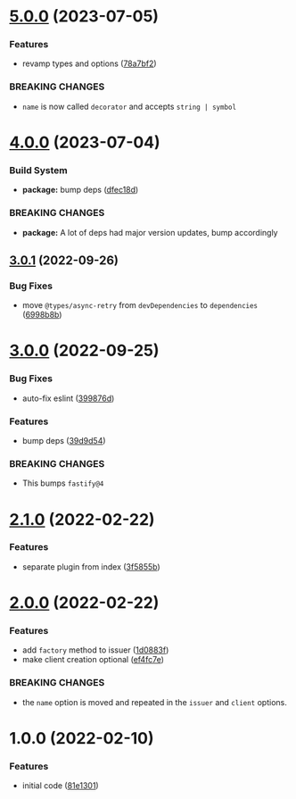 # [5.0.0](https://github.com/mikaelkaron/fastify-openid-client/compare/v4.0.0...v5.0.0) (2023-07-05)


### Features

* revamp types and options ([78a7bf2](https://github.com/mikaelkaron/fastify-openid-client/commit/78a7bf23d17ab95c29d489057c5210eaa9583bbd))


### BREAKING CHANGES

* `name` is now called `decorator` and accepts `string | symbol`

# [4.0.0](https://github.com/mikaelkaron/fastify-openid-client/compare/v3.0.1...v4.0.0) (2023-07-04)


### Build System

* **package:** bump deps ([dfec18d](https://github.com/mikaelkaron/fastify-openid-client/commit/dfec18d6cf9de928a8256b450f2968b7f3fd8216))


### BREAKING CHANGES

* **package:** A lot of deps had major version updates, bump accordingly

## [3.0.1](https://github.com/mikaelkaron/fastify-openid-client/compare/v3.0.0...v3.0.1) (2022-09-26)


### Bug Fixes

* move `@types/async-retry` from `devDependencies` to `dependencies` ([6998b8b](https://github.com/mikaelkaron/fastify-openid-client/commit/6998b8beb482c857ac38b50d66cc8c70c37e8a6c))

# [3.0.0](https://github.com/mikaelkaron/fastify-openid-client/compare/v2.1.0...v3.0.0) (2022-09-25)


### Bug Fixes

* auto-fix eslint ([399876d](https://github.com/mikaelkaron/fastify-openid-client/commit/399876de1f49835a5104de56a70c5dbb9f83603c))


### Features

* bump deps ([39d9d54](https://github.com/mikaelkaron/fastify-openid-client/commit/39d9d5428171754952c0a5d7ba2ae833ac002ace))


### BREAKING CHANGES

* This bumps `fastify@4`

# [2.1.0](https://github.com/mikaelkaron/fastify-openid-client/compare/v2.0.0...v2.1.0) (2022-02-22)


### Features

* separate plugin from index ([3f5855b](https://github.com/mikaelkaron/fastify-openid-client/commit/3f5855bd6ad1dddf35659fec48124f1c14813711))

# [2.0.0](https://github.com/mikaelkaron/fastify-openid-client/compare/v1.0.0...v2.0.0) (2022-02-22)


### Features

* add `factory` method to issuer ([1d0883f](https://github.com/mikaelkaron/fastify-openid-client/commit/1d0883fee88f505fce5a31a9cc41cfe3ce44170b))
* make client creation optional ([ef4fc7e](https://github.com/mikaelkaron/fastify-openid-client/commit/ef4fc7e522942458ff38ad7ebf71474e8acaa0f3))


### BREAKING CHANGES

* the `name` option is moved and repeated in the `issuer` and `client` options.

# 1.0.0 (2022-02-10)


### Features

* initial code ([81e1301](https://github.com/mikaelkaron/fastify-openid-client/commit/81e130164eb3ef5b31bc2a23201dfe13f608050f))
